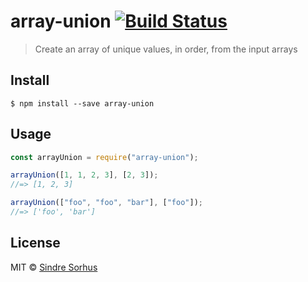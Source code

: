 # array-union [![Build Status](https://travis-ci.org/sindresorhus/array-union.svg?branch=master)](https://travis-ci.org/sindresorhus/array-union)

> Create an array of unique values, in order, from the input arrays

## Install

```
$ npm install --save array-union
```

## Usage

```js
const arrayUnion = require("array-union");

arrayUnion([1, 1, 2, 3], [2, 3]);
//=> [1, 2, 3]

arrayUnion(["foo", "foo", "bar"], ["foo"]);
//=> ['foo', 'bar']
```

## License

MIT © [Sindre Sorhus](https://sindresorhus.com)
